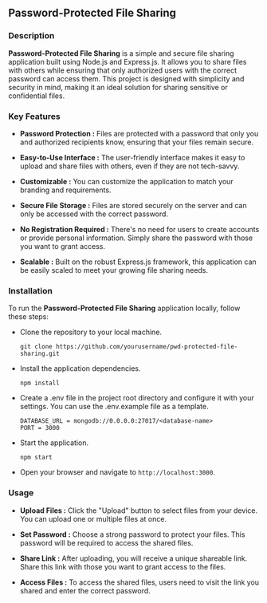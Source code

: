 ## Password-Protected File Sharing

### Description

**Password-Protected File Sharing** is a simple and secure file sharing application built using Node.js and Express.js. It allows you to share files with others while ensuring that only authorized users with the correct password can access them. This project is designed with simplicity and security in mind, making it an ideal solution for sharing sensitive or confidential files.

### Key Features

- **Password Protection :** Files are protected with a password that only you and authorized recipients know, ensuring that your files remain secure.

- **Easy-to-Use Interface :** The user-friendly interface makes it easy to upload and share files with others, even if they are not tech-savvy.

- **Customizable :** You can customize the application to match your branding and requirements.

- **Secure File Storage :** Files are stored securely on the server and can only be accessed with the correct password.

- **No Registration Required :** There's no need for users to create accounts or provide personal information. Simply share the password with those you want to grant access.

- **Scalable :** Built on the robust Express.js framework, this application can be easily scaled to meet your growing file sharing needs.

### Installation

To run the **Password-Protected File Sharing** application locally, follow these steps:

- Clone the repository to your local machine.

    ```
    git clone https://github.com/yourusername/pwd-protected-file-sharing.git
    ```

- Install the application dependencies.

    ```
    npm install
    ```

- Create a .env file in the project root directory and configure it with your settings. You can use the .env.example file as a template.

    ```
    DATABASE_URL = mongodb://0.0.0.0:27017/<database-name>
    PORT = 3000
    ```

- Start the application.

    ```
    npm start
    ```

- Open your browser and navigate to `http://localhost:3000`.

### Usage

- **Upload Files :** Click the "Upload" button to select files from your device. You can upload one or multiple files at once.

- **Set Password :** Choose a strong password to protect your files. This password will be required to access the shared files.

- **Share Link :** After uploading, you will receive a unique shareable link. Share this link with those you want to grant access to the files.

- **Access Files :** To access the shared files, users need to visit the link you shared and enter the correct password.